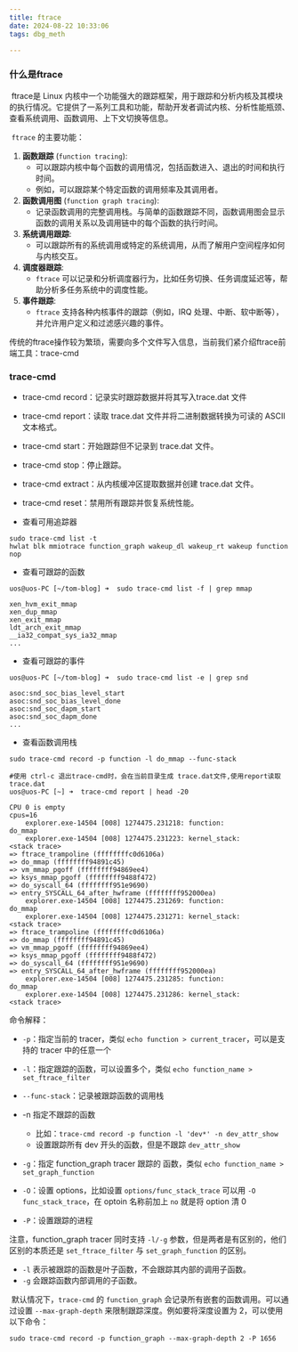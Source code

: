 ```yaml
---
title: ftrace
date: 2024-08-22 10:33:06
tags: dbg_meth

---
```


### 什么是ftrace

​	ftrace是 Linux 内核中一个功能强大的跟踪框架，用于跟踪和分析内核及其模块的执行情况。它提供了一系列工具和功能，帮助开发者调试内核、分析性能瓶颈、查看系统调用、函数调用、上下文切换等信息。

​	`ftrace` 的主要功能：

1. **函数跟踪** (`function tracing`):
   - 可以跟踪内核中每个函数的调用情况，包括函数进入、退出的时间和执行时间。
   - 例如，可以跟踪某个特定函数的调用频率及其调用者。
2. **函数调用图** (`function graph tracing`):
   - 记录函数调用的完整调用栈。与简单的函数跟踪不同，函数调用图会显示函数的调用关系以及调用链中的每个函数的执行时间。
3. **系统调用跟踪**:
   - 可以跟踪所有的系统调用或特定的系统调用，从而了解用户空间程序如何与内核交互。
4. **调度器跟踪**:
   - `ftrace` 可以记录和分析调度器行为，比如任务切换、任务调度延迟等，帮助分析多任务系统中的调度性能。
5. **事件跟踪**:
   - `ftrace` 支持各种内核事件的跟踪（例如，IRQ 处理、中断、软中断等），并允许用户定义和过滤感兴趣的事件。

传统的ftrace操作较为繁琐，需要向多个文件写入信息，当前我们紧介绍ftrace前端工具：trace-cmd

### trace-cmd

- trace-cmd record：记录实时跟踪数据并将其写入trace.dat 文件

- trace-cmd report：读取 trace.dat 文件并将二进制数据转换为可读的 ASCII 文本格式。

- trace-cmd start：开始跟踪但不记录到 trace.dat 文件。

- trace-cmd stop：停止跟踪。

- trace-cmd extract：从内核缓冲区提取数据并创建 trace.dat 文件。

- trace-cmd reset：禁用所有跟踪并恢复系统性能。



- 查看可用追踪器

```shell
sudo trace-cmd list -t
hwlat blk mmiotrace function_graph wakeup_dl wakeup_rt wakeup function nop
```

- 查看可跟踪的函数

```shell
uos@uos-PC [~/tom-blog] ➜  sudo trace-cmd list -f | grep mmap

xen_hvm_exit_mmap
xen_dup_mmap
xen_exit_mmap
ldt_arch_exit_mmap
__ia32_compat_sys_ia32_mmap
...
```

- 查看可跟踪的事件

```shell
uos@uos-PC [~/tom-blog] ➜  sudo trace-cmd list -e | grep snd

asoc:snd_soc_bias_level_start
asoc:snd_soc_bias_level_done
asoc:snd_soc_dapm_start
asoc:snd_soc_dapm_done
...
```

- 查看函数调用栈

```shell
sudo trace-cmd record -p function -l do_mmap --func-stack

#使用 ctrl-c 退出trace-cmd时，会在当前目录生成 trace.dat文件,使用report读取trace.dat
uos@uos-PC [~] ➜  trace-cmd report | head -20

CPU 0 is empty
cpus=16
    explorer.exe-14504 [008] 1274475.231218: function:             do_mmap
    explorer.exe-14504 [008] 1274475.231223: kernel_stack:         <stack trace>
=> ftrace_trampoline (ffffffffc0d6106a)
=> do_mmap (ffffffff94891c45)
=> vm_mmap_pgoff (ffffffff94869ee4)
=> ksys_mmap_pgoff (ffffffff9488f472)
=> do_syscall_64 (ffffffff951e9690)
=> entry_SYSCALL_64_after_hwframe (ffffffff952000ea)
    explorer.exe-14504 [008] 1274475.231269: function:             do_mmap
    explorer.exe-14504 [008] 1274475.231271: kernel_stack:         <stack trace>
=> ftrace_trampoline (ffffffffc0d6106a)
=> do_mmap (ffffffff94891c45)
=> vm_mmap_pgoff (ffffffff94869ee4)
=> ksys_mmap_pgoff (ffffffff9488f472)
=> do_syscall_64 (ffffffff951e9690)
=> entry_SYSCALL_64_after_hwframe (ffffffff952000ea)
    explorer.exe-14504 [008] 1274475.231285: function:             do_mmap
    explorer.exe-14504 [008] 1274475.231286: kernel_stack:         <stack trace>

```

命令解释：

- `-p`：指定当前的 tracer，类似 `echo function > current_tracer`，可以是支持的 tracer 中的任意一个
- `-l`：指定跟踪的函数，可以设置多个，类似 `echo function_name > set_ftrace_filter`
- `--func-stack`：记录被跟踪函数的调用栈

- -n 指定不跟踪的函数
  - 比如：`trace-cmd record -p function -l 'dev*' -n dev_attr_show`
  - 设置跟踪所有 dev 开头的函数，但是不跟踪 `dev_attr_show`

- `-g`：指定 function_graph tracer 跟踪的 函数，类似 `echo function_name > set_graph_function`
- `-O`：设置 options，比如设置 `options/func_stack_trace` 可以用 `-O func_stack_trace`，在 optoin 名称前加上 `no` 就是将 option 清 0
- `-P`：设置跟踪的进程

注意，function_graph tracer 同时支持 `-l/-g` 参数，但是两者是有区别的，他们区别的本质还是 `set_ftrace_filter` 与 `set_graph_function` 的区别。

- `-l` 表示被跟踪的函数是叶子函数，不会跟踪其内部的调用子函数。
- `-g` 会跟踪函数内部调用的子函数。

​	默认情况下，`trace-cmd` 的 `function_graph` 会记录所有嵌套的函数调用。可以通过设置 `--max-graph-depth` 来限制跟踪深度。例如要将深度设置为 2，可以使用以下命令：

```shell
sudo trace-cmd record -p function_graph --max-graph-depth 2 -P 1656
```



